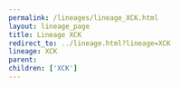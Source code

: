 ```yaml
---
permalink: /lineages/lineage_XCK.html
layout: lineage_page
title: Lineage XCK
redirect_to: ../lineage.html?lineage=XCK
lineage: XCK
parent: 
children: ['XCK']
---
```

